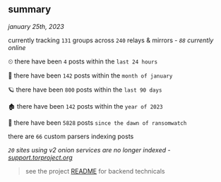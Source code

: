 
## summary
_january 25th, 2023_

currently tracking `131` groups across `240` relays & mirrors - _`88` currently online_

⏲ there have been `4` posts within the `last 24 hours`

🦈 there have been `142` posts within the `month of january`

🪐 there have been `800` posts within the `last 90 days`

🏚 there have been `142` posts within the `year of 2023`

🦕 there have been `5828` posts `since the dawn of ransomwatch`

there are `66` custom parsers indexing posts

_`20` sites using v2 onion services are no longer indexed - [support.torproject.org](https://support.torproject.org/onionservices/v2-deprecation/)_

> see the project [README](https://github.com/joshhighet/ransomwatch#ransomwatch--) for backend technicals
